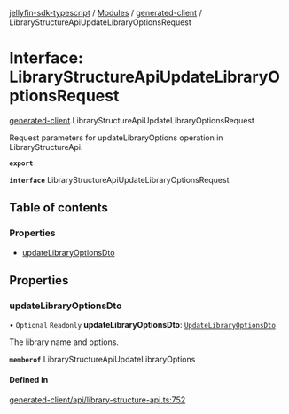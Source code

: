 [jellyfin-sdk-typescript](../README.md) / [Modules](../modules.md) / [generated-client](../modules/generated_client.md) / LibraryStructureApiUpdateLibraryOptionsRequest

# Interface: LibraryStructureApiUpdateLibraryOptionsRequest

[generated-client](../modules/generated_client.md).LibraryStructureApiUpdateLibraryOptionsRequest

Request parameters for updateLibraryOptions operation in LibraryStructureApi.

**`export`**

**`interface`** LibraryStructureApiUpdateLibraryOptionsRequest

## Table of contents

### Properties

- [updateLibraryOptionsDto](generated_client.LibraryStructureApiUpdateLibraryOptionsRequest.md#updatelibraryoptionsdto)

## Properties

### updateLibraryOptionsDto

• `Optional` `Readonly` **updateLibraryOptionsDto**: [`UpdateLibraryOptionsDto`](generated_client.UpdateLibraryOptionsDto.md)

The library name and options.

**`memberof`** LibraryStructureApiUpdateLibraryOptions

#### Defined in

[generated-client/api/library-structure-api.ts:752](https://github.com/thornbill/jellyfin-sdk-typescript/blob/b0f5501/src/generated-client/api/library-structure-api.ts#L752)
